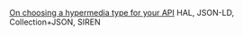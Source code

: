 [On choosing a hypermedia type for your API](https://goo.gl/nBgYE5)
HAL, JSON-LD, Collection+JSON, SIREN
